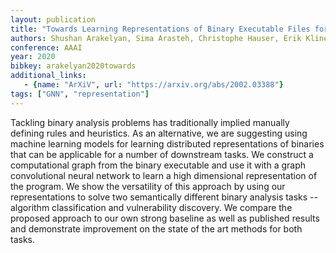 ```yaml
---
layout: publication
title: "Towards Learning Representations of Binary Executable Files for Security Tasks"
authors: Shushan Arakelyan, Sima Arasteh, Christophe Hauser, Erik Kline, Aram Galstyan
conference: AAAI
year: 2020
bibkey: arakelyan2020towards
additional_links:
   - {name: "ArXiV", url: "https://arxiv.org/abs/2002.03388"}
tags: ["GNN", "representation"]
---
```

Tackling binary analysis problems has traditionally implied manually defining rules and heuristics. As an alternative, we are suggesting using machine learning models for learning distributed representations of binaries that can be applicable for a number of downstream tasks. We construct a computational graph from the binary executable and use it with a graph convolutional neural network to learn a high dimensional representation of the program. We show the versatility of this approach by using our representations to solve two semantically different binary analysis tasks -- algorithm classification and vulnerability discovery. We compare the proposed approach to our own strong baseline as well as published results and demonstrate improvement on the state of the art methods for both tasks. 
